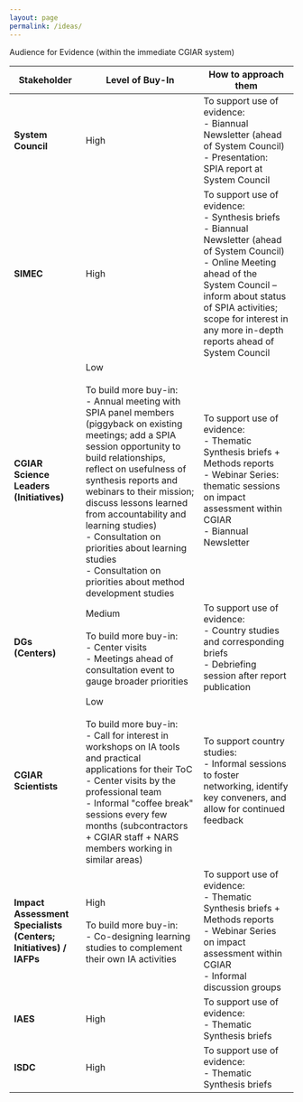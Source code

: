 ```yaml
---
layout: page
permalink: /ideas/
---
```




Audience for Evidence (within the immediate CGIAR system)


| Stakeholder                       | Level of Buy-In                                                                                               | How to approach them                                                                                                             |
|-----------------------------------|---------------------------------------------------------------------------------------------------------------|-----------------------------------------------------------------------------------------------------------------------------|
| **System Council**                | High                                                                                                          | To support use of evidence:<br>- Biannual Newsletter (ahead of System Council)<br>- Presentation: SPIA report at System Council |
| **SIMEC**                         | High                                                                                                          | To support use of evidence:<br>- Synthesis briefs<br>- Biannual Newsletter (ahead of System Council)<br>- Online Meeting ahead of the System Council – inform about status of SPIA activities; scope for interest in any more in-depth reports ahead of System Council |
| **CGIAR Science Leaders (Initiatives)** | Low<br><br>To build more buy-in:<br>- Annual meeting with SPIA panel members (piggyback on existing meetings; add a SPIA session opportunity to build relationships, reflect on usefulness of synthesis reports and webinars to their mission; discuss lessons learned from accountability and learning studies)<br>- Consultation on priorities about learning studies<br>- Consultation on priorities about method development studies | To support use of evidence:<br>- Thematic Synthesis briefs + Methods reports<br>- Webinar Series: thematic sessions on impact assessment within CGIAR<br>- Biannual Newsletter |
| **DGs (Centers)**                 | Medium<br><br>To build more buy-in:<br>- Center visits  <br>- Meetings ahead of consultation event to gauge broader priorities                                           |   To support use of evidence: <br>- Country studies and corresponding briefs  <br> - Debriefing session after report publication                                                                                                                     |
| **CGIAR Scientists**              | Low<br><br>To build more buy-in:<br>- Call for interest in workshops on IA tools and practical applications for their ToC<br>- Center visits by the professional team<br>- Informal "coffee break" sessions every few months (subcontractors + CGIAR staff + NARS members working in similar areas) | To support country studies:<br>- Informal sessions to foster networking, identify key conveners, and allow for continued feedback |
| **Impact Assessment Specialists (Centers; Initiatives) / IAFPs** | High<br><br>To build more buy-in:<br>- Co-designing learning studies to complement their own IA activities | To support use of evidence:<br>- Thematic Synthesis briefs + Methods reports<br>- Webinar Series on impact assessment within CGIAR<br>- Informal discussion groups |
| **IAES**                          | High                                                                                                          | To support use of evidence:<br>- Thematic Synthesis briefs                                                                 |
| **ISDC**                          | High                                                                                                          | To support use of evidence:<br>- Thematic Synthesis briefs                                                                 |
